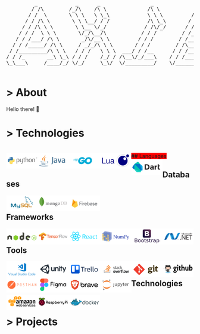 <pre>
         _            _      _                _              _               _                _      
        / /\        /_/\    /\ \             /\ \           /\ \            /\ \             /\ \    
       / /  \       \ \ \   \ \_\            \ \ \         /  \ \          /  \ \           /  \ \   
      / / /\ \       \ \ \__/ / /            /\ \_\       / /\ \ \        / /\ \ \         / /\ \ \  
     / / /\ \ \       \ \__ \/_/            / /\/_/      / / /\ \_\      / / /\ \ \       / / /\ \_\ 
    / / /  \ \ \       \/_/\__/\           / / /        / /_/_ \/_/     / / /  \ \_\     / /_/_ \/_/ 
   / / /___/ /\ \       _/\/__\ \         / / /        / /____/\       / / /   / / /    / /____/\    
  / / /_____/ /\ \     / _/_/\ \ \       / / /        / /\____\/      / / /   / / /    / /\____\/    
 / /_________/\ \ \   / / /   \ \ \  ___/ / /__      / / /______     / / /___/ / /    / / /          
/ / /_       __\ \_\ / / /    /_/ / /\__\/_/___\    / / /_______\   / / /____\/ /    / / /           
\_\___\     /____/_/ \/_/     \_\/  \/_________/    \/__________/   \/_________/     \/_/            
                                                                                                
</pre>

# > About
Hello there! 👋
# > Technologies
<br/>
<span style="background-color:red;">
## Languages
<a href="https://www.python.org" target="_blank"><img align="left" alt="Python" height ="42px" src="https://github.com/Axieof/Axieof/blob/master/assets/icons/python-ar21.svg"></a>
<a href="" target="_blank"><img align="left" alt="Java" height ="42px" src="https://github.com/Axieof/Axieof/blob/master/assets/icons/java-ar21.svg"></a>
<a href="" target="_blank"><img align="left" alt="Golang" height ="42px" src="https://github.com/Axieof/Axieof/blob/master/assets/icons/golang-ar21.svg"></a>
<a href="" target="_blank"><img align="left" alt="Lua" height ="42px" src="https://github.com/Axieof/Axieof/blob/master/assets/icons/lua-ar21.svg"></a>
<a href="" target="_blank"><img align="left" alt="Dart" height ="42px" src="https://github.com/Axieof/Axieof/blob/master/assets/icons/dartlang-ar21.svg"></a>
<br/>

## Databases
<a href="" target="_blank"><img align="left" alt="MySQL" height ="42px" src="https://github.com/Axieof/Axieof/blob/master/assets/icons/mysql-ar21.svg"></a>
<a href="" target="_blank"><img align="left" alt="MongoDB" height ="42px" src="https://github.com/Axieof/Axieof/blob/master/assets/icons/mongodb-ar21.svg"></a>
<a href="" target="_blank"><img align="left" alt="Firebase" height ="42px" src="https://github.com/Axieof/Axieof/blob/master/assets/icons/firebase-ar21.svg"></a>
<br/>

## Frameworks
<a href="" target="_blank"><img align="left" alt="Node JS" height ="42px" src="https://github.com/Axieof/Axieof/blob/master/assets/icons/nodejs-ar21.svg"></a>
<a href="" target="_blank"><img align="left" alt="Tensorflow" height ="42px" src="https://github.com/Axieof/Axieof/blob/master/assets/icons/tensorflow-ar21.svg"></a>
<a href="" target="_blank"><img align="left" alt="React" height ="42px" src="https://github.com/Axieof/Axieof/blob/master/assets/icons/reactjs-ar21.svg"></a>
<a href="" target="_blank"><img align="left" alt="Numpy" height ="42px" src="https://github.com/Axieof/Axieof/blob/master/assets/icons/numpy-ar21.svg"></a>
<a href="" target="_blank"><img align="left" alt="Bootstrap" height ="42px" src="https://github.com/Axieof/Axieof/blob/master/assets/icons/getbootstrap-ar21.svg"></a>
<a href="" target="_blank"><img align="left" alt="Dotnet" height ="42px" src="https://github.com/Axieof/Axieof/blob/master/assets/icons/dotnet-ar21.svg"></a>
<br/>

## Tools
<a href="" target="_blank"><img align="left" alt="Visual Studio Code" height ="42px" src="https://github.com/Axieof/Axieof/blob/master/assets/icons/visualstudio_code-ar21.svg"></a>
<a href="" target="_blank"><img align="left" alt="Unity" height ="42px" src="https://github.com/Axieof/Axieof/blob/master/assets/icons/unity3d-ar21.svg"></a>
<a href="" target="_blank"><img align="left" alt="Trello" height ="42px" src="https://github.com/Axieof/Axieof/blob/master/assets/icons/trello-ar21.svg"></a>
<a href="" target="_blank"><img align="left" alt="StackOverflow" height ="42px" src="https://github.com/Axieof/Axieof/blob/master/assets/icons/stackoverflow-ar21.svg"></a>
<a href="" target="_blank"><img align="left" alt="Git" height ="42px" src="https://github.com/Axieof/Axieof/blob/master/assets/icons/git-scm-ar21.svg"></a>
<a href="" target="_blank"><img align="left" alt="Github" height ="42px" src="https://github.com/Axieof/Axieof/blob/master/assets/icons/github-ar21.svg"></a>
<a href="" target="_blank"><img align="left" alt="Postman" height ="42px" src="https://github.com/Axieof/Axieof/blob/master/assets/icons/getpostman-ar21.svg"></a>
<a href="" target="_blank"><img align="left" alt="Figma" height ="42px" src="https://github.com/Axieof/Axieof/blob/master/assets/icons/figma-ar21.svg"></a>
<a href="" target="_blank"><img align="left" alt="Brave" height ="42px" src="https://github.com/Axieof/Axieof/blob/master/assets/icons/brave-ar21.svg"></a>
<a href="" target="_blank"><img align="left" alt="Jupyter" height ="42px" src="https://github.com/Axieof/Axieof/blob/master/assets/icons/jupyter-ar21.svg"></a>
<br/>

## Technologies
<a href="" target="_blank"><img align="left" alt="AWS" height ="42px" src="https://github.com/Axieof/Axieof/blob/master/assets/icons/amazon_aws-ar21.svg"></a>
<a href="" target="_blank"><img align="left" alt="Raspberry Pi" height ="42px" src="https://github.com/Axieof/Axieof/blob/master/assets/icons/raspberrypi-ar21.svg"></a>
<a href="" target="_blank"><img align="left" alt="Docker" height ="42px" src="https://github.com/Axieof/Axieof/blob/master/assets/icons/docker-ar21.svg"></a>
<br/>
</span>
# > Projects
